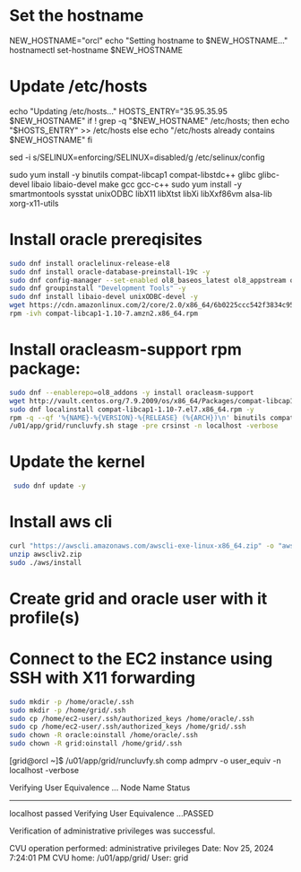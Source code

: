 
# Set the hostname
NEW_HOSTNAME="orcl"
echo "Setting hostname to $NEW_HOSTNAME..."
hostnamectl set-hostname $NEW_HOSTNAME

# Update /etc/hosts
echo "Updating /etc/hosts..."
HOSTS_ENTRY="35.95.35.95 $NEW_HOSTNAME"
if ! grep -q "$NEW_HOSTNAME" /etc/hosts; then
    echo "$HOSTS_ENTRY" >> /etc/hosts
else
    echo "/etc/hosts already contains $NEW_HOSTNAME"
fi

sed -i s/SELINUX=enforcing/SELINUX=disabled/g /etc/selinux/config

sudo yum install -y binutils compat-libcap1 compat-libstdc++ glibc glibc-devel libaio libaio-devel make gcc gcc-c++
sudo yum install -y smartmontools sysstat unixODBC libX11 libXtst libXi libXxf86vm alsa-lib xorg-x11-utils

# Install oracle prereqisites  
 ```bash
sudo dnf install oraclelinux-release-el8
 sudo dnf install oracle-database-preinstall-19c -y
sudo dnf config-manager --set-enabled ol8_baseos_latest ol8_appstream ol8_addons
sudo dnf groupinstall "Development Tools" -y
sudo dnf install libaio-devel unixODBC-devel -y
wget https://cdn.amazonlinux.com/2/core/2.0/x86_64/6b0225ccc542f3834c95733dcf321ab9f1e77e6ca6817469771a8af7c49efe6c/../../../../../blobstore/e6eb2b14d86195fe7d1f603a87a78df99e2687b9b0ccb4ab10385f75bb57d5a6/compat-libcap1-1.10-7.amzn2.x86_64.rpm
rpm -ivh compat-libcap1-1.10-7.amzn2.x86_64.rpm
 ```
# Install oracleasm-support rpm package:
 ```bash
sudo dnf --enablerepo=ol8_addons -y install oracleasm-support
wget http://vault.centos.org/7.9.2009/os/x86_64/Packages/compat-libcap1-1.10-7.el7.x86_64.rpm
sudo dnf localinstall compat-libcap1-1.10-7.el7.x86_64.rpm -y
rpm -q --qf '%{NAME}-%{VERSION}-%{RELEASE} (%{ARCH})\n' binutils compat-libcap1 compat-libstdc++ glibc glibc-devel libaio libaio-devel make gcc gcc-c++ smartmontools sysstat unixODBC
/u01/app/grid/runcluvfy.sh stage -pre crsinst -n localhost -verbose

 ```
# Update the kernel
```bash
 sudo dnf update -y
 ```
# Install aws cli
```bash
curl "https://awscli.amazonaws.com/awscli-exe-linux-x86_64.zip" -o "awscliv2.zip"
unzip awscliv2.zip
sudo ./aws/install
```
# Create grid and oracle user with it profile(s)

# Connect to the EC2 instance using SSH with X11 forwarding
```bash
sudo mkdir -p /home/oracle/.ssh
sudo mkdir -p /home/grid/.ssh
sudo cp /home/ec2-user/.ssh/authorized_keys /home/oracle/.ssh
sudo cp /home/ec2-user/.ssh/authorized_keys /home/grid/.ssh
sudo chown -R oracle:oinstall /home/oracle/.ssh
sudo chown -R grid:oinstall /home/grid/.ssh
 ```

[grid@orcl ~]$ /u01/app/grid/runcluvfy.sh comp admprv -o user_equiv -n localhost -verbose

Verifying User Equivalence ...
  Node Name                             Status
  ------------------------------------  ------------------------
  localhost                             passed
Verifying User Equivalence ...PASSED

Verification of administrative privileges was successful.

CVU operation performed:      administrative privileges
Date:                         Nov 25, 2024 7:24:01 PM
CVU home:                     /u01/app/grid/
User:                         grid

